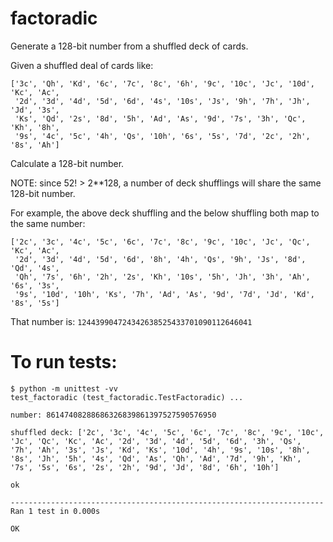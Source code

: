 # factoradic
Generate a 128-bit number from a shuffled deck of cards.

Given a shuffled deal of cards like:
```
['3c', 'Qh', 'Kd', '6c', '7c', '8c', '6h', '9c', '10c', 'Jc', '10d', 'Kc', 'Ac',
 '2d', '3d', '4d', '5d', '6d', '4s', '10s', 'Js', '9h', '7h', 'Jh', 'Jd', '3s',
 'Ks', 'Qd', '2s', '8d', '5h', 'Ad', 'As', '9d', '7s', '3h', 'Qc', 'Kh', '8h',
 '9s', '4c', '5c', '4h', 'Qs', '10h', '6s', '5s', '7d', '2c', '2h', '8s', 'Ah']
```
Calculate a 128-bit number.

NOTE: since 52! > 2**128, a number of deck shufflings will share the same 128-bit number.

For example, the above deck shuffling and the below shuffling both map to the same number:
```
['2c', '3c', '4c', '5c', '6c', '7c', '8c', '9c', '10c', 'Jc', 'Qc', 'Kc', 'Ac',
 '2d', '3d', '4d', '5d', '6d', '8h', '4h', 'Qs', '9h', 'Js', '8d', 'Qd', '4s',
 'Qh', '7s', '6h', '2h', '2s', 'Kh', '10s', '5h', 'Jh', '3h', 'Ah', '6s', '3s',
 '9s', '10d', '10h', 'Ks', '7h', 'Ad', 'As', '9d', '7d', 'Jd', 'Kd', '8s', '5s']
```

That number is:  `124439904724342638525433701090112646041`

# To run tests:
```
$ python -m unittest -vv
test_factoradic (test_factoradic.TestFactoradic) ... 

number: 86147408288686326839861397527590576950

shuffled deck: ['2c', '3c', '4c', '5c', '6c', '7c', '8c', '9c', '10c', 'Jc', 'Qc', 'Kc', 'Ac', '2d', '3d', '4d', '5d', '6d', '3h', 'Qs', '7h', 'Ah', '3s', 'Js', 'Kd', 'Ks', '10d', '4h', '9s', '10s', '8h', '8s', 'Jh', '5h', '4s', 'Qd', 'As', 'Qh', 'Ad', '7d', '9h', 'Kh', '7s', '5s', '6s', '2s', '2h', '9d', 'Jd', '8d', '6h', '10h']

ok

----------------------------------------------------------------------
Ran 1 test in 0.000s

OK

```

